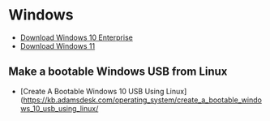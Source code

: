# Windows

* [Download Windows 10 Enterprise](https://www.microsoft.com/en-us/evalcenter/download-windows-10-enterprise)
* [Download Windows 11](https://www.microsoft.com/en-us/software-download/windows11)

## Make a bootable Windows USB from Linux

* [Create A Bootable Windows 10 USB Using Linux](https://kb.adamsdesk.com/operating_system/create_a_bootable_windows_10_usb_using_linux/

